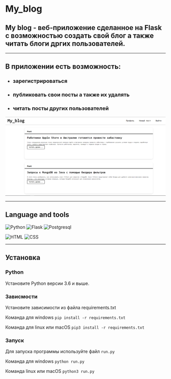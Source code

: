 # My_blog

## My blog - веб-приложение сделанное на Flask c возможностью создать свой блог а также читать блоги  дргих пользователей. 


---
## В приложении есть возможность:
- ### зарегистрироваться
- ### публиковать свои посты а также их удалять
- ### читать посты других пользователей


![Alt-текст](core/static/img/my_blog.PNG)

---
## Language and tools

![Python](https://img.shields.io/badge/-Python-306998?style=for-the-badge&logo=python&logoColor=ffdc29)
![Flask](https://img.shields.io/badge/-Flask-101010?style=for-the-badge&logo=flask)
![Postgresql](https://img.shields.io/badge/Postgresql-005084?style=for-the-badge&logo=postgresql&logoColor=ffffff)

![HTML](https://img.shields.io/badge/HTML5-orange?style=for-the-badge&logo=html5&logoColor=ffffff)
![CSS](https://img.shields.io/badge/css3-blue?style=for-the-badge&logo=css3)

---
## Установка
 
### Python

Установите Python версии 3.6 и выше.

### Зависмости

Установите зависимости из файла requirements.txt 

Команда для windows `pip install -r requirements.txt`

Команда для linux или macOS `pip3 install -r requirements.txt`

### Запуск

Для запуска программы используйте файл `run.py`

Команда для windows `python run.py`

Команда linux или macOS `python3 run.py`
